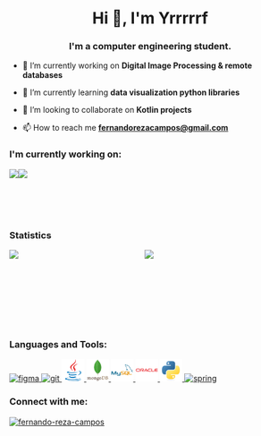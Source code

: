 
<h1 align="center">Hi 👋, I'm Yrrrrrf</h1>
<!-- ABSTRACT -->
<h3 align="center">I'm a computer engineering student.</h3>


- 🔭 I’m currently working on **Digital Image Processing & remote databases**

- 🌱 I’m currently learning **data visualization python libraries**

- 👯 I’m looking to collaborate on **Kotlin projects**

- 📫 How to reach me **fernandorezacampos@gmail.com**



<!-- REPOSITORIES -->
### I'm currently working on:
<img align="left"  src="https://github-readme-stats.vercel.app/api/pin/?username=yrrrrrf&repo=project-canvas&theme=radical" />
<img align="left" src="https://github-readme-stats.vercel.app/api/pin/?username=yrrrrrf&repo=school-management&theme=radical" />


<!-- STATS -->
<br/> <br/> <br/> <br/> <br/>
### Statistics
<img align="left" width="48%" src="https://github-readme-stats.vercel.app/api?username=yrrrrrf&show_icons=true&theme=radical" />
<img align="left" width="41%" src="https://github-readme-stats.vercel.app/api/top-langs/?username=yrrrrrf&layout=compact&theme=radical" />


<!-- TOOLS -->
<br/> <br/> <br/> <br/> <br/> <br/> <br/> <br/>
<h3 align="left">Languages and Tools:</h3>
<p align="left"> <a href="https://www.figma.com/" target="_blank" rel="noreferrer"> <img src="https://www.vectorlogo.zone/logos/figma/figma-icon.svg" alt="figma" width="40" height="40"/> </a> <a href="https://git-scm.com/" target="_blank" rel="noreferrer"> <img src="https://www.vectorlogo.zone/logos/git-scm/git-scm-icon.svg" alt="git" width="40" height="40"/> </a> <a href="https://www.java.com" target="_blank" rel="noreferrer"> <img src="https://raw.githubusercontent.com/devicons/devicon/master/icons/java/java-original.svg" alt="java" width="40" height="40"/> </a> <a href="https://www.mongodb.com/" target="_blank" rel="noreferrer"> <img src="https://raw.githubusercontent.com/devicons/devicon/master/icons/mongodb/mongodb-original-wordmark.svg" alt="mongodb" width="40" height="40"/> </a> <a href="https://www.mysql.com/" target="_blank" rel="noreferrer"> <img src="https://raw.githubusercontent.com/devicons/devicon/master/icons/mysql/mysql-original-wordmark.svg" alt="mysql" width="40" height="40"/> </a> <a href="https://www.oracle.com/" target="_blank" rel="noreferrer"> <img src="https://raw.githubusercontent.com/devicons/devicon/master/icons/oracle/oracle-original.svg" alt="oracle" width="40" height="40"/> </a> <a href="https://www.python.org" target="_blank" rel="noreferrer"> <img src="https://raw.githubusercontent.com/devicons/devicon/master/icons/python/python-original.svg" alt="python" width="40" height="40"/> </a> <a href="https://spring.io/" target="_blank" rel="noreferrer"> <img src="https://www.vectorlogo.zone/logos/springio/springio-icon.svg" alt="spring" width="40" height="40"/> </a> </p>


<!-- CONTACT DATA -->
<h3 align="left">Connect with me:</h3>
<p align="left">
<a href="https://linkedin.com/in/fernando-reza-campos" target="blank"><img align="center" src="https://raw.githubusercontent.com/rahuldkjain/github-profile-readme-generator/master/src/images/icons/Social/linked-in-alt.svg" alt="fernando-reza-campos" height="30" width="40" /></a>
</p>
